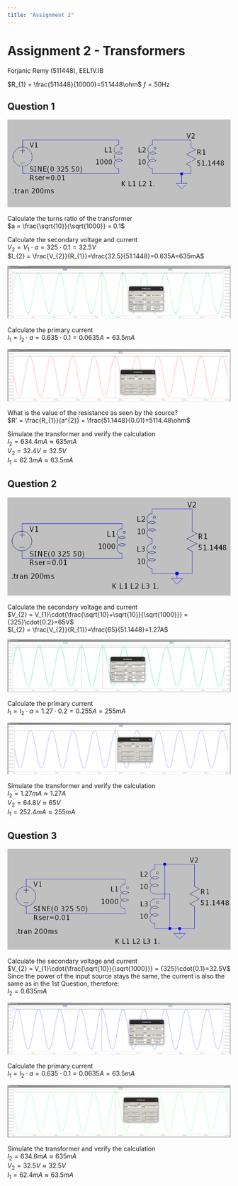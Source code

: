 ```yaml
---
title: "Assignment 2"
---
```


# Assignment 2 - Transformers

Forjanic Remy (511448), EEL1V.IB

$R_{1} = \frac{511448}{10000}=51.1448\ohm$
$f = 50\text{Hz}$

## Question 1

![](Power%20Circuits/res/assignment2/circuit.png)

<span class="blue bold">Calculate the turns ratio of the transformer</span><br>
$a = \frac{\sqrt{10}}{\sqrt{1000}} = 0.1$

<span class="blue bold">Calculate the secondary voltage and current</span><br>
$V_{2} = V_{1}\cdot{a} = {325}\cdot{0.1}=32.5V$<br>
$I_{2} = \frac{V_{2}}{R_{1}}=\frac{32.5}{51.1448}=0.635A=635mA$<br>

![](Power%20Circuits/res/assignment2/2.1.png)

<span class="blue bold">Calculate the primary current</span><br>
$I_{1} = {I_{2}}\cdot{a} = {0.635}\cdot{0.1} = 0.0635A = 63.5mA$<br>

![](Power%20Circuits/res/assignment2/2.2.png)

<span class="blue bold">What is the value of the resistance as seen by the source?</span><br>
$R' = \frac{R_{1}}{a^{2}} = \frac{51.1448}{0.01}=5114.48\ohm$

<span class="blue bold">Simulate the transformer and verify the calculation</span><br>
$I_{2} = 634.4mA \approx 635mA$<br>
$V_{2} = 32.4V \approx 32.5V$<br>
$I_{1} = 62.3mA \approx 63.5mA$<br>

## Question 2

![](Power%20Circuits/res/assignment2/citcuit2.png)

<span class="blue bold">Calculate the secondary voltage and current</span><br>
$V_{2} = V_{1}\cdot{\frac{\sqrt{10}+\sqrt{10}}{\sqrt{1000}}} = {325}\cdot{0.2}=65V$<br>
$I_{2} = \frac{V_{2}}{R_{1}}=\frac{65}{51.1448}=1.27A$<br>

![](Power%20Circuits/res/assignment2/3.1.png)

<span class="blue bold">Calculate the primary current</span><br>
$I_{1} = {I_{2}}\cdot{a} = {1.27}\cdot{0.2} = 0.255A=255mA$<br>

![](Power%20Circuits/res/assignment2/3.2.png)

<span class="blue bold">Simulate the transformer and verify the calculation</span><br>
$I_{2} = 1.27mA \approx 1.27A$<br>
$V_{2} = 64.8V \approx 65V$<br>
$I_{1} = 252.4mA \approx 255mA$<br>

## Question 3

![](Power%20Circuits/res/assignment2/circuit3.png)

<span class="blue bold">Calculate the secondary voltage and current</span><br>
$V_{2} = V_{1}\cdot{\frac{\sqrt{10}}{\sqrt{1000}}} = {325}\cdot{0.1}=32.5V$<br>
Since the power of the input source stays the same, the current is also the same as in the 1st Question, therefore:<br>
$I_{2} = 0.635mA$<br>

![](Power%20Circuits/res/assignment2/4.1.png)

<span class="blue bold">Calculate the primary current</span><br>
$I_{1} = {I_{2}}\cdot{a} = {0.635}\cdot{0.1} = 0.0635A=63.5mA$<br>

![](Power%20Circuits/res/assignment2/4.2.png)

<span class="blue bold">Simulate the transformer and verify the calculation</span><br>
$I_{2} = 634.6mA \approx 635mA$<br>
$V_{2} = 32.5V \approx 32.5V$<br>
$I_{1} = 62.4mA \approx 63.5mA$<br>